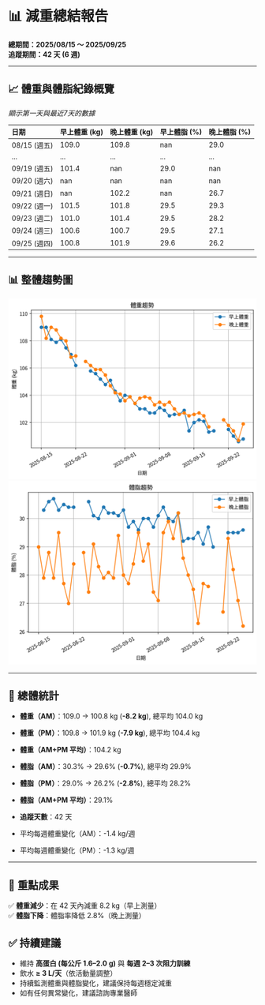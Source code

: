 # 📊 減重總結報告

**總期間：2025/08/15 ～ 2025/09/25**  
**追蹤期間：42 天 (6 週)**  

---

## 📈 體重與體脂紀錄概覽

*顯示第一天與最近7天的數據*

| 日期         | 早上體重 (kg)   | 晚上體重 (kg)   | 早上體脂 (%)   | 晚上體脂 (%)   |
|:-----------|:------------|:------------|:-----------|:-----------|
| 08/15 (週五) | 109.0       | 109.8       | nan        | 29.0       |
| ...        | ...         | ...         | ...        | ...        |
| 09/19 (週五) | 101.4       | nan         | 29.0       | nan        |
| 09/20 (週六) | nan         | nan         | nan        | nan        |
| 09/21 (週日) | nan         | 102.2       | nan        | 26.7       |
| 09/22 (週一) | 101.5       | 101.8       | 29.5       | 29.3       |
| 09/23 (週二) | 101.0       | 101.4       | 29.5       | 28.2       |
| 09/24 (週三) | 100.6       | 100.7       | 29.5       | 27.1       |
| 09/25 (週四) | 100.8       | 101.9       | 29.6       | 26.2       |

---

## 📊 整體趨勢圖

![體重趨勢](summary_weight_trend.png)
![體脂率趨勢](summary_bodyfat_trend.png)

---

## 📌 總體統計

- **體重（AM）**：109.0 → 100.8 kg  (**-8.2 kg**), 總平均 104.0 kg  
- **體重（PM）**：109.8 → 101.9 kg  (**-7.9 kg**), 總平均 104.4 kg  
- **體重（AM+PM 平均）**：104.2 kg  

- **體脂（AM）**：30.3% → 29.6%  (**-0.7%**), 總平均 29.9%  
- **體脂（PM）**：29.0% → 26.2%  (**-2.8%**), 總平均 28.2%  
- **體脂（AM+PM 平均）**：29.1%  

- **追蹤天數**：42 天  
- 平均每週體重變化（AM）：-1.4 kg/週  
- 平均每週體重變化（PM）：-1.3 kg/週

---

## 🎯 重點成果

✅ **體重減少**：在 42 天內減重 8.2 kg（早上測量）  
✅ **體脂下降**：體脂率降低 2.8%（晚上測量）  

## ✅ 持續建議
- 維持 **高蛋白 (每公斤 1.6–2.0 g)** 與 **每週 2–3 次阻力訓練**  
- 飲水 **≥ 3 L/天**（依活動量調整）  
- 持續監測體重與體脂變化，建議保持每週穩定減重  
- 如有任何異常變化，建議諮詢專業醫師  
